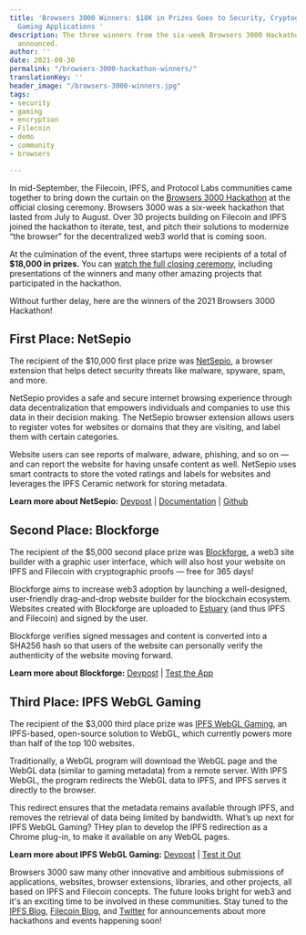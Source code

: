 ```yaml
---
title: 'Browsers 3000 Winners: $18K in Prizes Goes to Security, Cryptography, and
  Gaming Applications '
description: The three winners from the six-week Browsers 3000 Hackathon have been
  announced.
author: ''
date: 2021-09-30
permalink: "/browsers-3000-hackathon-winners/"
translationKey: ''
header_image: "/browsers-3000-winners.jpg"
tags:
- security
- gaming
- encryption
- Filecoin
- demo
- community
- browsers

---
```

In mid-September, the Filecoin, IPFS, and Protocol Labs communities came together to bring down the curtain on the [Browsers 3000 Hackathon](https://events.protocol.ai/2021/browsers3000/) at the official closing ceremony. Browsers 3000 was a six-week hackathon that lasted from July to August. Over 30 projects building on Filecoin and IPFS joined the hackathon to iterate, test, and pitch their solutions to modernize “the browser” for the decentralized web3 world that is coming soon.

At the culmination of the event, three startups were recipients of a total of **$18,000 in prizes.** You can [watch the full closing ceremony](https://www.youtube.com/watch?v=KL58k7dXj54&list=PLuhRWgmPaHtR2MDeMaiUcsBmBqpIBqFEP), including presentations of the winners and many other amazing projects that participated in the hackathon.

Without further delay, here are the winners of the 2021 Browsers 3000 Hackathon!

## First Place: NetSepio

The recipient of the $10,000 first place prize was [NetSepio](https://devpost.com/software/netsepio), a browser extension that helps detect security threats like malware, spyware, spam, and more.

NetSepio provides a safe and secure internet browsing experience through data decentralization that empowers individuals and companies to use this data in their decision making. The NetSepio browser extension allows users to register votes for websites or domains that they are visiting, and label them with certain categories.

Website users can see reports of malware, adware, phishing, and so on — and can report the website for having unsafe content as well. NetSepio uses smart contracts to store the voted ratings and labels for websites and leverages the IPFS Ceramic network for storing metadata.

**Learn more about NetSepio:** [Devpost](https://devpost.com/software/netsepio) | [Documentation](https://docs.google.com/document/d/1WONWyGu5Jh6YaDsZoAWS-mmMtJ2PGf8nwxgmo2WlhrQ) | [Github](https://github.com/NetSepio/ChromiumExtension)

## Second Place: Blockforge

The recipient of the $5,000 second place prize was [Blockforge](https://devpost.com/software/blockforge), a web3 site builder with a graphic user interface, which will also host your website on IPFS and Filecoin with cryptographic proofs — free for 365 days!

Blockforge aims to increase web3 adoption by launching a well-designed, user-friendly drag-and-drop website builder for the blockchain ecosystem. Websites created with Blockforge are uploaded to [Estuary](https://filecoin.io/blog/posts/taking-a-look-at-estuary/) (and thus IPFS and Filecoin) and signed by the user.

Blockforge verifies signed messages and content is converted into a SHA256 hash so that users of the website can personally verify the authenticity of the website moving forward.

**Learn more about Blockforge:** [Devpost](https://devpost.com/software/blockforge) | [Test the App](http://blockforge.app/)

## Third Place: IPFS WebGL Gaming

The recipient of the $3,000 third place prize was [IPFS WebGL Gaming](https://devpost.com/software/ipfs-webgl-gaming-platform), an IPFS-based, open-source solution to WebGL, which currently powers more than half of the top 100 websites.

Traditionally, a WebGL program will download the WebGL page and the WebGL data (similar to gaming metadata) from a remote server. With IPFS WebGL, the program redirects the WebGL data to IPFS, and IPFS serves it directly to the browser.

This redirect ensures that the metadata remains available through IPFS, and removes the retrieval of data being limited by bandwidth. What’s up next for IPFS WebGL Gaming? THey plan to develop the IPFS redirection as a Chrome plug-in, to make it available on any WebGL pages.

**Learn more about IPFS WebGL Gaming:** [Devpost](https://devpost.com/software/ipfs-webgl-gaming-platform) | [Test it Out](https://gpudemo.github.io/ipfs-webgl/)

Browsers 3000 saw many other innovative and ambitious submissions of applications, websites, browser extensions, libraries, and other projects, all based on IPFS and Filecoin concepts. The future looks bright for web3 and it's an exciting time to be involved in these communities. Stay tuned to the [IPFS Blog](https://blog.ipfs.io), [Filecoin Blog](https://filecoin.io/blog), and [Twitter](https://twitter.com/ipfs) for announcements about more hackathons and events happening soon!